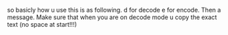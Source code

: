 so basicly how u use this is as following. d for decode e for encode. Then a message. Make sure that when you are on decode mode u copy the exact text (no space at start!!!)
